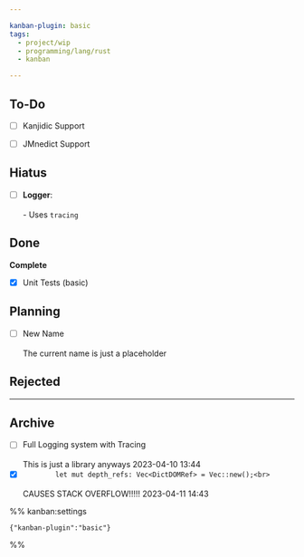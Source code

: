 ```yaml
---

kanban-plugin: basic
tags:
  - project/wip
  - programming/lang/rust
  - kanban

---
```


## To-Do

- [ ] Kanjidic Support
- [ ] JMnedict Support


## Hiatus

- [ ] **Logger**:<br><br>- Uses `tracing`


## Done

**Complete**
- [x] Unit Tests (basic)


## Planning

- [ ] New Name<br><br>The current name is just a placeholder


## Rejected



***

## Archive

- [ ] Full Logging system with Tracing<br><br>This is just a library anyways 2023-04-10 13:44
- [x] `        let mut depth_refs: Vec<DictDOMRef> = Vec::new();<br>`<br><br>CAUSES STACK OVERFLOW!!!!! 2023-04-11 14:43

%% kanban:settings
```
{"kanban-plugin":"basic"}
```
%%